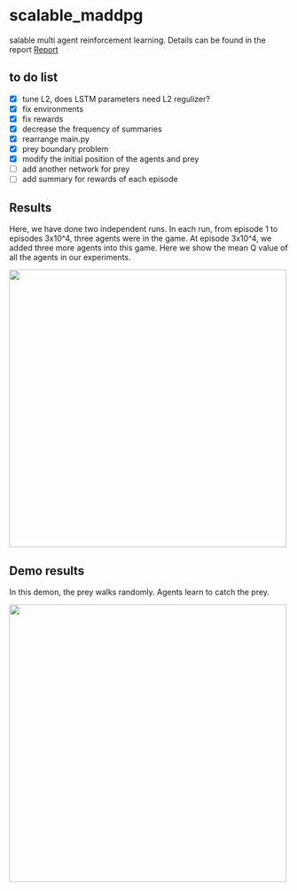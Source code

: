 # scalable_maddpg
salable multi agent reinforcement learning. Details can be found in the report [Report](scalable-multi-agent.pdf)

## to do list
- [x] tune L2, does LSTM parameters need L2 regulizer?
- [x] fix environments
- [x] fix rewards
- [x] decrease the frequency of summaries
- [x] rearrange main.py
- [x] prey boundary problem
- [x] modify the initial position of the agents and prey
- [ ] add another network for prey
- [ ] add summary for rewards of each episode

## Results
Here, we have done two independent runs. In each run, from episode 1 to episodes 3x10^4, three agents were in the game. At episode 3x10^4, we added three more agents into this game. Here we show the mean Q value of all the agents in our experiments. 

<img src="https://github.com/livey/scalable_maddpg/blob/master/Notes/fig1.png" width="500"  />

## Demo results
In this demon, the prey walks randomly. Agents learn to catch the prey. 

<img src="https://github.com/livey/scalable_maddpg/blob/master/Notes/replay.gif" width="500"  />
